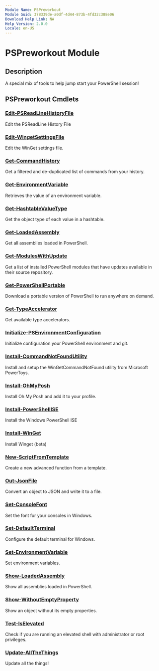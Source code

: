 ```yaml
---
Module Name: PSPreworkout
Module Guid: 378339de-a0df-4d44-873b-4fd32c388e06
Download Help Link: NA
Help Version: 2.0.0
Locale: en-US
---
```


# PSPreworkout Module

## Description

A special mix of tools to help jump start your PowerShell session!

## PSPreworkout Cmdlets

### [Edit-PSReadLineHistoryFile](Edit-PSReadLineHistoryFile.md)

Edit the PSReadLine History File

### [Edit-WingetSettingsFile](Edit-WingetSettingsFile.md)

Edit the WinGet settings file.

### [Get-CommandHistory](Get-CommandHistory.md)

Get a filtered and de-duplicated list of commands from your history.

### [Get-EnvironmentVariable](Get-EnvironmentVariable.md)

Retrieves the value of an environment variable.

### [Get-HashtableValueType](Get-HashtableValueType.md)

Get the object type of each value in a hashtable.

### [Get-LoadedAssembly](Get-LoadedAssembly.md)

Get all assemblies loaded in PowerShell.

### [Get-ModulesWithUpdate](Get-ModulesWithUpdate.md)

Get a list of installed PowerShell modules that have updates available in their source repository.

### [Get-PowerShellPortable](Get-PowerShellPortable.md)

Download a portable version of PowerShell to run anywhere on demand.

### [Get-TypeAccelerator](Get-TypeAccelerator.md)

Get available type accelerators.

### [Initialize-PSEnvironmentConfiguration](Initialize-PSEnvironmentConfiguration.md)

Initialize configuration your PowerShell environment and git.

### [Install-CommandNotFoundUtility](Install-CommandNotFoundUtility.md)

Install and setup the WinGetCommandNotFound utility from Microsoft PowerToys.

### [Install-OhMyPosh](Install-OhMyPosh.md)

Install Oh My Posh and add it to your profile.

### [Install-PowerShellISE](Install-PowerShellISE.md)

Install the Windows PowerShell ISE

### [Install-WinGet](Install-WinGet.md)

Install Winget (beta)

### [New-ScriptFromTemplate](New-ScriptFromTemplate.md)

Create a new advanced function from a template.

### [Out-JsonFile](Out-JsonFile.md)

Convert an object to JSON and write it to a file.

### [Set-ConsoleFont](Set-ConsoleFont.md)

Set the font for your consoles in Windows.

### [Set-DefaultTerminal](Set-DefaultTerminal.md)

Configure the default terminal for Windows.

### [Set-EnvironmentVariable](Set-EnvironmentVariable.md)

Set environment variables.

### [Show-LoadedAssembly](Show-LoadedAssembly.md)

Show all assemblies loaded in PowerShell.

### [Show-WithoutEmptyProperty](Show-WithoutEmptyProperty.md)

Show an object without its empty properties.

### [Test-IsElevated](Test-IsElevated.md)

Check if you are running an elevated shell with administrator or root privileges.

### [Update-AllTheThings](Update-AllTheThings.md)

Update all the things!
